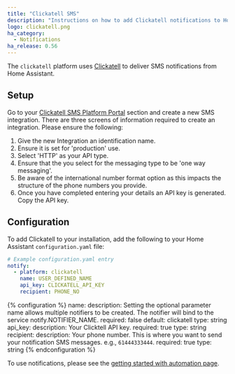 ```yaml
---
title: "Clickatell SMS"
description: "Instructions on how to add Clickatell notifications to Home Assistant."
logo: clickatell.png
ha_category:
  - Notifications
ha_release: 0.56
---
```


The `clickatell` platform uses [Clickatell](https://clickatell.com) to deliver SMS notifications from Home Assistant.

## Setup

Go to your [Clickatell SMS Platform Portal](https://portal.clickatell.com/#/) section and create a new SMS integration. There are three screens of information required to create an integration. Please ensure the following:

1. Give the new Integration an identification name.
2. Ensure it is set for 'production' use.
3. Select 'HTTP' as your API type.
4. Ensure that the you select for the messaging type to be 'one way messaging'.
5. Be aware of the international number format option as this impacts the structure of the phone numbers you provide.
6. Once you have completed entering your details an API key is generated. Copy the API key.

## Configuration

To add Clickatell to your installation, add the following to your Home Assistant `configuration.yaml` file:

```yaml
# Example configuration.yaml entry
notify:
  - platform: clickatell
    name: USER_DEFINED_NAME
    api_key: CLICKATELL_API_KEY
    recipient: PHONE_NO
```

{% configuration %}
name:
  description: Setting the optional parameter name allows multiple notifiers to be created. The notifier will bind to the service notify.NOTIFIER_NAME.
  required: false
  default: clickatell
  type: string
api_key:
  description: Your Clicktell API key.
  required: true
  type: string
recipient:
  description: Your phone number. This is where you want to send your notification SMS messages. e.g., `61444333444`.
  required: true
  type: string
{% endconfiguration %}

To use notifications, please see the [getting started with automation page](/getting-started/automation/).
